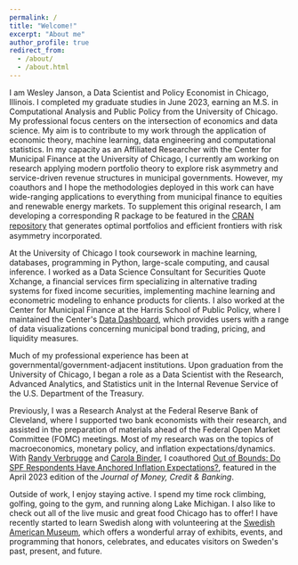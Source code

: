 ```yaml
---
permalink: /
title: "Welcome!"
excerpt: "About me"
author_profile: true
redirect_from: 
  - /about/
  - /about.html
---
```


I am Wesley Janson, a Data Scientist and Policy Economist in Chicago, Illinois. I completed my graduate studies in June 2023, earning an M.S. in Computational Analysis and Public Policy from the University of Chicago. My professional focus centers on the intersection of economics and data science. My aim is to contribute to my work through the application of economic theory, machine learning, data engineering and computational statistics. In my capacity as an Affiliated Researcher with the Center for Municipal Finance at the University of Chicago, I currently am working on research applying modern portfolio theory to explore risk asymmetry and service-driven revenue structures in municipal governments. However, my coauthors and I hope the methodologies deployed in this work can have wide-ranging applications to everything from municipal finance to equities and renewable energy markets. To supplement this original research, I am developing a corresponding R package to be featured in the <a href="https://cran.r-project.org/" data-sf-ec-immutable="" data-sf-marked="" target="_blank" rel="noopener"><span style="text-decoration: underline;">CRAN repository</span></a> that generates optimal portfolios and eﬃcient frontiers with risk asymmetry incorporated.

At the University of Chicago I took coursework in machine learning, databases, programming in Python, large-scale computing, and causal inference. I worked as a Data Science Consultant for Securities Quote Xchange, a financial services firm specializing in alternative trading systems for fixed income securities, implementing machine learning and econometric modeling to enhance products for clients. I also worked at the Center for Municipal Finance at the Harris School of Public Policy, where I maintained the Center's <a href="https://munifinance.uchicago.edu/data_dashboard/" data-sf-ec-immutable="" data-sf-marked="" target="_blank" rel="noopener"><span style="text-decoration: underline;">Data Dashboard</span></a>, which provides users with a range of data visualizations concerning municipal bond trading, pricing, and liquidity measures.

Much of my professional experience has been at governmental/government-adjacent institutions. Upon graduation from the University of Chicago, I began a role as a Data Scientist with the Research, Advanced Analytics, and Statistics unit in the Internal Revenue Service of the U.S. Department of the Treasury. 

Previously, I was a Research Analyst at the Federal Reserve Bank of Cleveland, where I supported two bank economists with their research, and assisted in the  preparation of materials ahead of the Federal Open Market Committee (FOMC) meetings. Most of my research was on the topics of macroeconomics, monetary policy, and inflation expectations/dynamics. With <a href="https://www.clevelandfed.org/research/economists/verbrugge-randal-j" data-sf-ec-immutable="" data-sf-marked="" target="_blank" rel="noopener"><span style="text-decoration: underline;">Randy Verbrugge</span></a> and <a href="https://carolabinder.sites.haverford.edu/" data-sf-ec-immutable="" data-sf-marked="" target="_blank" rel="noopener"><span style="text-decoration: underline;">Carola Binder</span></a>, I coauthored <a href="https://sites.google.com/site/carolabindereconomics/home" data-sf-ec-immutable="" data-sf-marked="" target="_blank" rel="noopener"><span style="text-decoration: underline;">Out of Bounds: Do SPF Respondents Have Anchored Inflation Expectations?</span></a>, featured in the April 2023 edition of the *Journal of Money, Credit & Banking*. 

Outside of work, I enjoy staying active. I spend my time rock climbing, golfing, going to the gym, and running along Lake Michigan. I also like to check out all of the live music and great food Chicago has to offer! I have recently started to learn Swedish along with volunteering at the <a href="https://swedishamericanmuseum.org/" data-sf-ec-immutable="" data-sf-marked="" target="_blank" rel="noopener"><span style="text-decoration: underline;">Swedish American Museum</span></a>, which offers a wonderful array of exhibits, events, and programming that honors, celebrates, and educates visitors on Sweden's past, present, and future.
